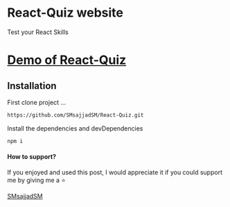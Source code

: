 
# React-Quiz website
Test your React Skills

[Demo of React-Quiz](https://smsajjadsm.github.io/React-Quiz/)
===



## Installation


First clone project ...

```sh
https://github.com/SMsajjadSM/React-Quiz.git
```

Install the dependencies and devDependencies

```sh
npm i
```


#### How to support?
 If you enjoyed and used this post,
I would appreciate it if you could
support me by giving me a ⭐

[SMsajjadSM](https://github.com/SMsajjadSM/React-Quiz)

